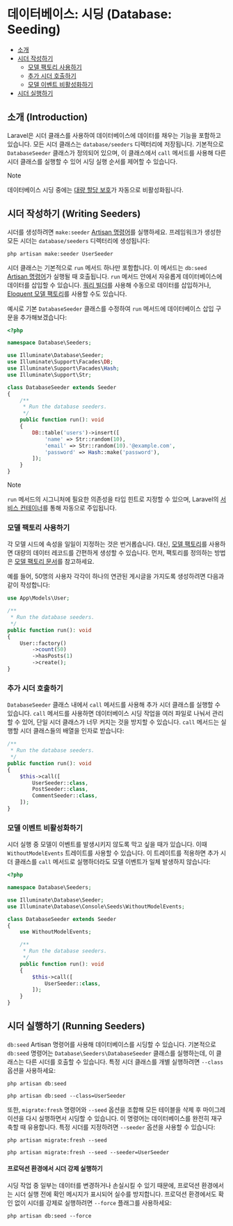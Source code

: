 # 데이터베이스: 시딩 (Database: Seeding)

- [소개](#introduction)
- [시더 작성하기](#writing-seeders)
    - [모델 팩토리 사용하기](#using-model-factories)
    - [추가 시더 호출하기](#calling-additional-seeders)
    - [모델 이벤트 비활성화하기](#muting-model-events)
- [시더 실행하기](#running-seeders)

<a name="introduction"></a>
## 소개 (Introduction)

Laravel은 시더 클래스를 사용하여 데이터베이스에 데이터를 채우는 기능을 포함하고 있습니다. 모든 시더 클래스는 `database/seeders` 디렉터리에 저장됩니다. 기본적으로 `DatabaseSeeder` 클래스가 정의되어 있으며, 이 클래스에서 `call` 메서드를 사용해 다른 시더 클래스를 실행할 수 있어 시딩 실행 순서를 제어할 수 있습니다.

> [!NOTE]
> 데이터베이스 시딩 중에는 [대량 할당 보호](/docs/12.x/eloquent#mass-assignment)가 자동으로 비활성화됩니다.

<a name="writing-seeders"></a>
## 시더 작성하기 (Writing Seeders)

시더를 생성하려면 `make:seeder` [Artisan 명령어](/docs/12.x/artisan)를 실행하세요. 프레임워크가 생성한 모든 시더는 `database/seeders` 디렉터리에 생성됩니다:

```shell
php artisan make:seeder UserSeeder
```

시더 클래스는 기본적으로 `run` 메서드 하나만 포함합니다. 이 메서드는 `db:seed` [Artisan 명령어](/docs/12.x/artisan)가 실행될 때 호출됩니다. `run` 메서드 안에서 자유롭게 데이터베이스에 데이터를 삽입할 수 있습니다. [쿼리 빌더](/docs/12.x/queries)를 사용해 수동으로 데이터를 삽입하거나, [Eloquent 모델 팩토리](/docs/12.x/eloquent-factories)를 사용할 수도 있습니다.

예시로 기본 `DatabaseSeeder` 클래스를 수정하여 `run` 메서드에 데이터베이스 삽입 구문을 추가해보겠습니다:

```php
<?php

namespace Database\Seeders;

use Illuminate\Database\Seeder;
use Illuminate\Support\Facades\DB;
use Illuminate\Support\Facades\Hash;
use Illuminate\Support\Str;

class DatabaseSeeder extends Seeder
{
    /**
     * Run the database seeders.
     */
    public function run(): void
    {
        DB::table('users')->insert([
            'name' => Str::random(10),
            'email' => Str::random(10).'@example.com',
            'password' => Hash::make('password'),
        ]);
    }
}
```

> [!NOTE]
> `run` 메서드의 시그니처에 필요한 의존성을 타입 힌트로 지정할 수 있으며, Laravel의 [서비스 컨테이너](/docs/12.x/container)를 통해 자동으로 주입됩니다.

<a name="using-model-factories"></a>
### 모델 팩토리 사용하기

각 모델 시드에 속성을 일일이 지정하는 것은 번거롭습니다. 대신, [모델 팩토리](/docs/12.x/eloquent-factories)를 사용하면 대량의 데이터 레코드를 간편하게 생성할 수 있습니다. 먼저, 팩토리를 정의하는 방법은 [모델 팩토리 문서](/docs/12.x/eloquent-factories)를 참고하세요.

예를 들어, 50명의 사용자 각각이 하나의 연관된 게시글을 가지도록 생성하려면 다음과 같이 작성합니다:

```php
use App\Models\User;

/**
 * Run the database seeders.
 */
public function run(): void
{
    User::factory()
        ->count(50)
        ->hasPosts(1)
        ->create();
}
```

<a name="calling-additional-seeders"></a>
### 추가 시더 호출하기

`DatabaseSeeder` 클래스 내에서 `call` 메서드를 사용해 추가 시더 클래스를 실행할 수 있습니다. `call` 메서드를 사용하면 데이터베이스 시딩 작업을 여러 파일로 나눠서 관리할 수 있어, 단일 시더 클래스가 너무 커지는 것을 방지할 수 있습니다. `call` 메서드는 실행할 시더 클래스들의 배열을 인자로 받습니다:

```php
/**
 * Run the database seeders.
 */
public function run(): void
{
    $this->call([
        UserSeeder::class,
        PostSeeder::class,
        CommentSeeder::class,
    ]);
}
```

<a name="muting-model-events"></a>
### 모델 이벤트 비활성화하기

시더 실행 중 모델이 이벤트를 발생시키지 않도록 막고 싶을 때가 있습니다. 이때 `WithoutModelEvents` 트레이트를 사용할 수 있습니다. 이 트레이트를 적용하면 추가 시더 클래스를 `call` 메서드로 실행하더라도 모델 이벤트가 일체 발생하지 않습니다:

```php
<?php

namespace Database\Seeders;

use Illuminate\Database\Seeder;
use Illuminate\Database\Console\Seeds\WithoutModelEvents;

class DatabaseSeeder extends Seeder
{
    use WithoutModelEvents;

    /**
     * Run the database seeders.
     */
    public function run(): void
    {
        $this->call([
            UserSeeder::class,
        ]);
    }
}
```

<a name="running-seeders"></a>
## 시더 실행하기 (Running Seeders)

`db:seed` Artisan 명령어를 사용해 데이터베이스를 시딩할 수 있습니다. 기본적으로 `db:seed` 명령어는 `Database\Seeders\DatabaseSeeder` 클래스를 실행하는데, 이 클래스는 다른 시더를 호출할 수 있습니다. 특정 시더 클래스를 개별 실행하려면 `--class` 옵션을 사용하세요:

```shell
php artisan db:seed

php artisan db:seed --class=UserSeeder
```

또한, `migrate:fresh` 명령어와 `--seed` 옵션을 조합해 모든 테이블을 삭제 후 마이그레이션을 다시 실행하면서 시딩할 수 있습니다. 이 명령어는 데이터베이스를 완전히 재구축할 때 유용합니다. 특정 시더를 지정하려면 `--seeder` 옵션을 사용할 수 있습니다:

```shell
php artisan migrate:fresh --seed

php artisan migrate:fresh --seed --seeder=UserSeeder
```

<a name="forcing-seeding-production"></a>
#### 프로덕션 환경에서 시더 강제 실행하기

시딩 작업 중 일부는 데이터를 변경하거나 손실시킬 수 있기 때문에, 프로덕션 환경에서는 시더 실행 전에 확인 메시지가 표시되어 실수를 방지합니다. 프로덕션 환경에서도 확인 없이 시더를 강제로 실행하려면 `--force` 플래그를 사용하세요:

```shell
php artisan db:seed --force
```